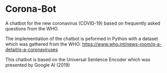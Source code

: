 # Corona-Bot

A chatbot for the new coronavirus (COVID-19) based on frequently asked questions from the WHO.

 The implementiation of the chatbot is peformed in Python with a dataset which was gathered from the WHO: https://www.who.int/news-room/q-a-detail/q-a-coronaviruses
 
 This chatbot is based on the Universal Sentence Encoder which was presented by Google AI (2019)
